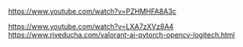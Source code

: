 https://www.youtube.com/watch?v=PZHMHFA8A3c

https://www.youtube.com/watch?v=LXA7zXVz8A4
https://www.riveducha.com/valorant-ai-pytorch-opencv-logitech.html